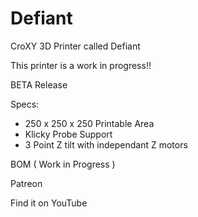 # Defiant
 CroXY 3D Printer called Defiant
 
 This printer is a work in progress!!
 
 BETA Release
 
 Specs:
 
 - 250 x 250 x 250 Printable Area
 - Klicky Probe Support
 - 3 Point Z tilt with independant Z motors
 
 BOM ( Work in Progress )
 
 Patreon
 
 Find it on YouTube
 
